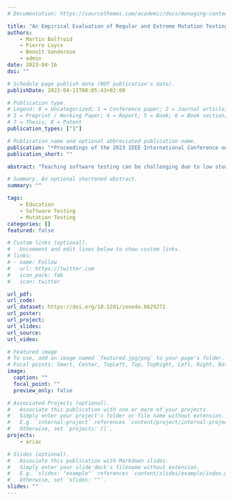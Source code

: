 ```yaml
---
# Documentation: https://sourcethemes.com/academic/docs/managing-content/

title: "An Empirical Evaluation of Regular and Extreme Mutation Testing for Teaching Software Testing"
authors: 
    - Martin Balfroid
    - Pierre Luycx
    - Benoît Vanderose
    - admin
date: 2023-04-16
doi: ""

# Schedule page publish date (NOT publication's date).
publishDate: 2023-04-11T08:05:43+02:00

# Publication type.
# Legend: 0 = Uncategorized; 1 = Conference paper; 2 = Journal article;
# 3 = Preprint / Working Paper; 4 = Report; 5 = Book; 6 = Book section;
# 7 = Thesis; 8 = Patent
publication_types: ["1"]

# Publication name and optional abbreviated publication name.
publication: "*Proceedings of the 2023 IEEE International Conference on Software Testing, Verification and Validation Workshops (ICSTW '23)*"
publication_short: ""

abstract: "Teaching software testing can be challenging due to low student interest, high cognitive load, and lack of alignment with industry needs. Previous research has attempted to address these challenges by using mutation testing, which involves intentionally introducing faults into the code to measure the ability of a test suite to detect faults. Although this method has been proven effective in teaching software testing, it can sometimes be difficult for a novice to write a test to kill some mutants because they are too subtle and there are no hints. In contrast, extreme mutation testing involves more evident changes (e.g., removing a method body) that may be easier for novice testers to identify. This paper investigates extreme mutation testing as an alternative to teaching software testing by comparing it to regular mutation testing in an empirical evaluation with two undergraduate classes. Our results show that both can help teach software testing, with regular mutation testing slightly more effective, and both types of reports were considered clear by a similar number of students."

# Summary. An optional shortened abstract.
summary: ""

tags: 
    - Education
    - Software Testing
    - Mutation Testing
categories: []
featured: false

# Custom links (optional).
#   Uncomment and edit lines below to show custom links.
# links:
# - name: Follow
#   url: https://twitter.com
#   icon_pack: fab
#   icon: twitter

url_pdf:
url_code:
url_dataset: https://doi.org/10.5281/zenodo.6629272
url_poster:
url_project:
url_slides:
url_source:
url_video:

# Featured image
# To use, add an image named `featured.jpg/png` to your page's folder. 
# Focal points: Smart, Center, TopLeft, Top, TopRight, Left, Right, BottomLeft, Bottom, BottomRight.
image:
  caption: ""
  focal_point: ""
  preview_only: false

# Associated Projects (optional).
#   Associate this publication with one or more of your projects.
#   Simply enter your project's folder or file name without extension.
#   E.g. `internal-project` references `content/project/internal-project/index.md`.
#   Otherwise, set `projects: []`.
projects: 
    - ariac

# Slides (optional).
#   Associate this publication with Markdown slides.
#   Simply enter your slide deck's filename without extension.
#   E.g. `slides: "example"` references `content/slides/example/index.md`.
#   Otherwise, set `slides: ""`.
slides: ""
---
```

